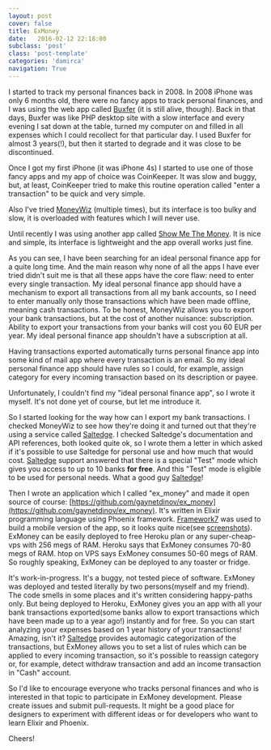 ```yaml
---
layout: post
cover: false
title: ExMoney
date:   2016-02-12 22:18:00
subclass: 'post'
class: 'post-template'
categories: 'damirca'
navigation: True
---
```


I started to track my personal finances back in 2008. In 2008 iPhone was only 6 months old, there were no fancy apps to track personal finances, and I was using the web app called [Buxfer](https://www.buxfer.com) (it is still alive, though). Back in that days, Buxfer was like PHP desktop site with a slow interface and every evening I sat down at the table, turned my computer on and filled in all expenses which I could recollect for that particular day. I used Buxfer for almost 3 years(!), but then it started to degrade and it was close to be discontinued.

Once I got my first iPhone (it was iPhone 4s) I started to use one of those fancy apps and my app of choice was CoinKeeper. It was slow and buggy, but, at least, CoinKeeper tried to make this routine operation called "enter a transaction" to be quick and very simple.

Also I've tried [MoneyWiz](http://moneywizapp.com) (multiple times), but its interface is too bulky and slow, it is overloaded with features which I will never use.

Until recently I was using another app called [Show Me The Money](https://itunes.apple.com/en/app/gde-den-gi-ucet-rashodov-i/id906363437?mt=8). It is nice and simple, its interface is lightweight and the app overall works just fine.

As you can see, I have been searching for an ideal personal finance app for a quite long time. And the main reason why none of all the apps I have ever tried didn't suit me is that all these apps have the core flaw: need to enter every single transaction. My ideal personal finance app should have a mechanism to export all transactions from all my bank accounts, so I need to enter manually only those transactions which have been made offline, meaning cash transactions. To be honest, MoneyWiz allows you to export your bank transactions, but at the cost of another nuisance: subscription. Ability to export your transactions from your banks will cost you 60 EUR per year. My ideal personal finance app shouldn't have a subscription at all.

Having transactions exported automatically turns personal finance app into some kind of mail app where every transaction is an email. So my ideal personal finance app should have rules so I could, for example, assign category for every incoming transaction based on its description or payee.

Unfortunately, I couldn't find my "ideal personal finance app", so I wrote it myself. It's not done yet of course, but let me introduce it.

So I started looking for the way how can I export my bank transactions. I checked MoneyWiz to see how they're doing it and turned out that they're using a service called [Saltedge](https://www.saltedge.com). I checked Saltedge's documentation and API references, both looked quite ok, so I wrote them a letter in which asked if it's possible to use Saltedge for personal use and how much that would cost. [Saltedge](https://www.saltedge.com) support answered that there is a special "Test" mode which gives you access to up to 10 banks **for free**. And this "Test" mode is eligible to be used for personal needs. What a good guy [Saltedge](https://www.saltedge.com)!

Then I wrote an application which I called "ex_money" and made it open source of course: [https://github.com/gaynetdinov/ex_money](https://github.com/gaynetdinov/ex_money).
It's written in Elixir programming language using Phoenix framework. [Framework7](http://framework7.io) was used to build a mobile version of the app, so it looks quite nice(see [screenshots](https://github.com/gaynetdinov/ex_money/tree/master/screenshots)). ExMoney can be easily deployed to free Heroku plan or any super-cheap-vps with 256 megs of RAM. Heroku says that ExMoney consumes 70-80 megs of RAM. htop on VPS says ExMoney consumes 50-60 megs of RAM. So roughly speaking, ExMoney can be deployed to any toaster or fridge.

It's work-in-progress. It's a buggy, not tested piece of software. ExMoney was deployed and tested literally by two persons(myself and my friend). The code smells in some places and it's written considering happy-paths only. But being deployed to Heroku, ExMoney gives you an app with all your bank transactions exported(some banks allow to export transactions which have been made up to a year ago!) instantly and for free. So you can start analyzing your expenses based on 1 year history of your transactions! Amazing, isn't it? [Saltedge](https://www.saltedge.com) provides automagic categorization of the transactions, but ExMoney allows you to set a list of rules which can be applied to every incoming transaction, so it's possible to reassign category or, for example, detect withdraw transaction and add an income transaction in "Cash" account.

So I'd like to encourage everyone who tracks personal finances and who is interested in that topic to participate in ExMoney development. Please create issues and submit pull-requests.
It might be a good place for designers to experiment with different ideas or for developers who want to learn Elixir and Phoenix.

Cheers!
